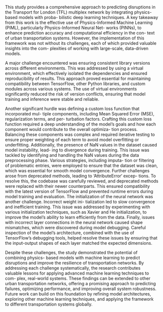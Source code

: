 This study provides a comprehensive approach to predicting disruptions in the Transport
for London (TFL) multiplex network by integrating physics-based models with proba-
bilistic deep learning techniques. A key takeaway from this work is the effective use of
Physics-Informed Machine Learning (PIML), particularly Physics-Informed Neural Net-
works (PINNs), to enhance prediction accuracy and computational efficiency in the con-
text of urban transportation systems. However, the implementation of this framework
was not without its challenges, each of which provided valuable insights into the com-
plexities of working with large-scale, data-driven models.

A major challenge encountered was ensuring consistent library versions across different
environments. This was addressed by using a virtual environment, which effectively
isolated the dependencies and ensured reproducibility of results. This approach proved
essential for maintaining compatibility between TensorFlow, other Python libraries, and
custom modules across various systems. The use of virtual environments significantly
reduced the risk of version conflicts, ensuring that model training and inference were
stable and reliable.

Another significant hurdle was defining a custom loss function that incorporated mul-
tiple components, including Mean Squared Error (MSE), regularization terms, and per-
turbation factors. Crafting this custom loss function required a deep understanding of
the model’s goals and how each component would contribute to the overall optimiza-
tion process. Balancing these components was complex and required iterative testing to
ensure proper weighting of each term to avoid model overfitting or underfitting.
Additionally, the presence of NaN values in the dataset caused model instability, lead-
ing to divergence during training. This issue was tackled by identifying and handling the
NaN values during the data preprocessing phase. Various strategies, including imputa-
tion or filtering of problematic entries, were employed to ensure that the dataset was
clean, which was essential for smooth model convergence.
Further challenges arose from deprecated methods, leading to ‘AttributeError‘ excep-
tions. To resolve this, the codebase was carefully reviewed, and deprecated methods 
were replaced with their newer counterparts. This ensured compatibility with the latest 
version of TensorFlow and prevented runtime errors during model training and evaluation.
The initialization of the neural network was another challenge. Incorrect weight ini-
tialization led to slow convergence and inefficient training. This issue was addressed by
experimenting with various initialization techniques, such as Xavier and He initialization,
to improve the model’s ability to learn efficiently from the data.
Finally, issues with incorrect layer connections in the neural network caused shape
mismatches, which were discovered during model debugging. Careful inspection of the
model’s architecture, combined with the use of TensorFlow’s debugging tools, helped
resolve these issues by ensuring that the input-output shapes of each layer matched the
expected dimensions.

Despite these challenges, the study demonstrated the potential of combining physics-
based models with machine learning to predict disruptions and improve the resilience
of transportation networks. By addressing each challenge systematically, the research
contributes valuable lessons for applying advanced machine learning techniques to com-
plex, real-world systems. These findings can be extended to other urban transportation
networks, offering a promising approach to predicting failures, optimizing performance,
and improving overall system robustness. Future work can build on this foundation by
refining model architectures, exploring other machine learning techniques, and applying
the framework to different transportation systems globally.
